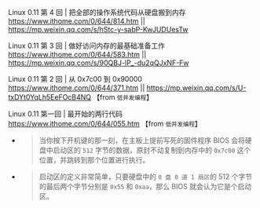
Linux 0.11 第 4 回 | 把全部的操作系统代码从硬盘搬到内存 https://www.ithome.com/0/644/814.htm || https://mp.weixin.qq.com/s/hStc-y-sabP-KwJUDUesTw

Linux 0.11 第 3 回 | 做好访问内存的最基础准备工作 https://www.ithome.com/0/644/583.htm || https://mp.weixin.qq.com/s/90QBJ-lP_-du2qQJxNF-Fw

Linux 0.11 第 2 回 | 从 0x7c00 到 0x90000 https://www.ithome.com/0/644/371.htm || https://mp.weixin.qq.com/s/U-txDYt0YqLh5EeFOcB4NQ  【from `低并发编程`】

Linux 0.11 第一回 | 最开始的两行代码 https://www.ithome.com/0/644/055.htm  【from `低并发编程`】
- > 当你按下开机键的那一刻，在主板上提前写死的固件程序 BIOS 会将硬盘中启动区的 `512` 字节的数据，原封不动复制到内存中的 `0x7c00` 这个位置，并跳转到那个位置进行执行。
- > 启动区的定义非常简单，只要硬盘中的 `0 盘 0 道 1 扇区`的 512 个字节的最后两个字节分别是 `0x55` 和 `0xaa`，那么 BIOS 就会认为它是个启动区。
